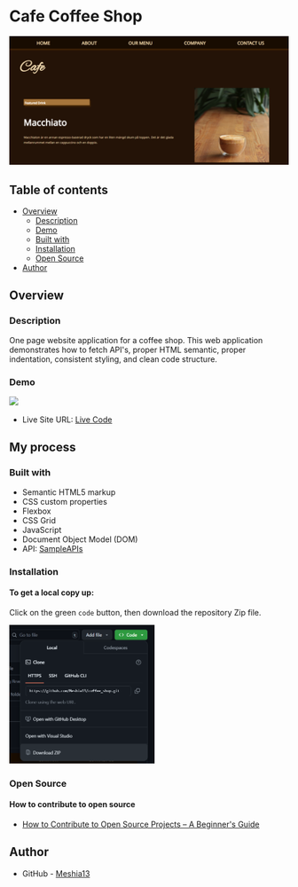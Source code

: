 # Cafe Coffee Shop

<img src="assets/images/Screenshot.png">

## Table of contents

- [Overview](#overview)
  - [Description](#description)
  - [Demo](#demo)
  - [Built with](#built-with)
  - [Installation](#installation)
  - [Open Source](#open-source)
- [Author](#author)


## Overview

### Description

One page website application for a coffee shop. This web application demonstrates how to fetch API's, proper HTML semantic, proper indentation, consistent styling, and clean code structure.

### Demo

<img src="assets/misc/demo.gif">

- Live Site URL: [Live Code]([(https://meshia13.github.io/coffee_shop/)])

## My process

### Built with

- Semantic HTML5 markup
- CSS custom properties
- Flexbox
- CSS Grid
- JavaScript
- Document Object Model (DOM)
- API: [SampleAPIs](https://sampleapis.com/api-list/coffee)

### Installation

#### To get a local copy up:
Click on the green ` code ` button, then download the repository Zip file.


<img src="assets/images/zip.png" height="250" wwidth="200">

### Open Source
#### How to contribute to open source

- [How to Contribute to Open Source Projects – A Beginner's Guide](https://www.freecodecamp.org/news/how-to-contribute-to-open-source-projects-beginners-guide/)


## Author

- GitHub - [Meshia13](https://github.com/Meshia13)

